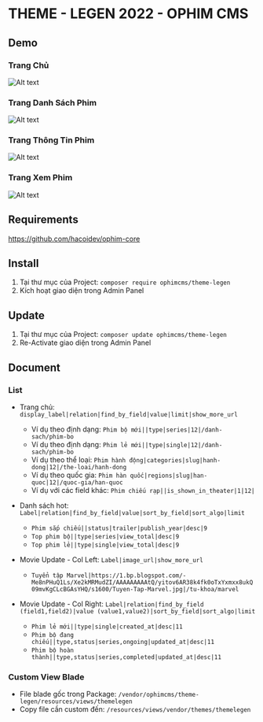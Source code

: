 # THEME - LEGEN 2022 - OPHIM CMS

## Demo
### Trang Chủ
![Alt text](https://i.ibb.co/zmQw4my/LEGEN-INDEX.png "Home Page")

### Trang Danh Sách Phim
![Alt text](https://i.ibb.co/jMTpFn5/LEGEN-CATALOG.png "Catalog Page")

### Trang Thông Tin Phim
![Alt text](https://i.ibb.co/BjzTm2j/LEGEN-SINGLE.png "Single Page")

### Trang Xem Phim
![Alt text](https://i.ibb.co/kSD1W5b/LEGEN-EPISODE.png "Episode Page")

## Requirements
https://github.com/hacoidev/ophim-core

## Install
1. Tại thư mục của Project: `composer require ophimcms/theme-legen`
2. Kích hoạt giao diện trong Admin Panel

## Update
1. Tại thư mục của Project: `composer update ophimcms/theme-legen`
2. Re-Activate giao diện trong Admin Panel

## Document
### List
- Trang chủ: `display_label|relation|find_by_field|value|limit|show_more_url`
    + Ví dụ theo định dạng: `Phim bộ mới||type|series|12|/danh-sach/phim-bo`
    + Ví dụ theo định dạng: `Phim lẻ mới||type|single|12|/danh-sach/phim-bo`
    + Ví dụ theo thể loại: `Phim hành động|categories|slug|hanh-dong|12|/the-loai/hanh-dong`
    + Ví dụ theo quốc gia: `Phim hàn quốc|regions|slug|han-quoc|12|/quoc-gia/han-quoc`
    + Ví dụ với các field khác: `Phim chiếu rạp||is_shown_in_theater|1|12|`

- Danh sách hot:  `Label|relation|find_by_field|value|sort_by_field|sort_algo|limit`
    + `Phim sắp chiếu||status|trailer|publish_year|desc|9`
    + `Top phim bộ||type|series|view_total|desc|9`
    + `Top phim lẻ||type|single|view_total|desc|9`

- Movie Update - Col Left:  `Label|image_url|show_more_url`
    + `Tuyển tập Marvel|https://1.bp.blogspot.com/-Me8nPHuQ1Ls/Xe2kMRMudZI/AAAAAAAAAtQ/yitov6AR38k4fk0oTxYxmxx8ukQ09mvKgCLcBGAsYHQ/s1600/Tuyen-Tap-Marvel.jpg|/tu-khoa/marvel`

- Movie Update - Col Right:  `Label|relation|find_by_field (field1,field2)|value (value1,value2)|sort_by_field|sort_algo|limit`
    + `Phim lẻ mới||type|single|created_at|desc|11`
    + `Phim bộ đang chiếu||type,status|series,ongoing|updated_at|desc|11`
    + `Phim bộ hoàn thành||type,status|series,completed|updated_at|desc|11`


### Custom View Blade
- File blade gốc trong Package: `/vendor/ophimcms/theme-legen/resources/views/themelegen`
- Copy file cần custom đến: `/resources/views/vendor/themes/themelegen`
